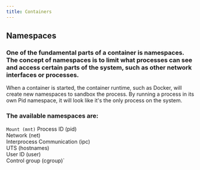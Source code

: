 ```yaml
---
title: Containers
---
```


## Namespaces
### One of the fundamental parts of a container is namespaces. The concept of namespaces is to limit what processes can see and access certain parts of the system, such as other network interfaces or processes.

When a container is started, the container runtime, such as Docker, will create new namespaces to sandbox the process. By running a process in its own Pid namespace, it will look like it's the only process on the system.
### The available namespaces are:
`Mount (mnt)`
Process ID (pid)  
Network (net)  
Interprocess Communication (ipc)  
UTS (hostnames)  
User ID (user)  
Control group (cgroup)`
